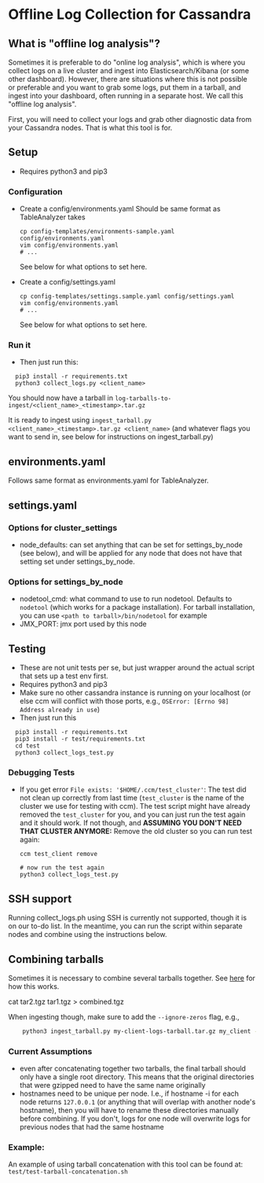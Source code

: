 # Offline Log Collection for Cassandra
## What is "offline log analysis"?
Sometimes it is preferable to do "online log analysis", which is where you collect logs on a live cluster and ingest into Elasticsearch/Kibana (or some other dashboard). However, there are situations where this is not possible or preferable and you want to grab some logs, put them in a tarball, and ingest into your dashboard, often running in a separate host. We call this "offline log analysis". 

First, you will need to collect your logs and grab other diagnostic data from your Cassandra nodes. That is what this tool is for.

## Setup
- Requires python3 and pip3

### Configuration
- Create a config/environments.yaml
    Should be same format as TableAnalyzer takes
    ```
    cp config-templates/environments-sample.yaml config/environments.yaml
    vim config/environments.yaml
    # ...
    ```

    See below for what options to set here.

- Create a config/settings.yaml
    ```
    cp config-templates/settings.sample.yaml config/settings.yaml
    vim config/environments.yaml
    # ...
    ```
    See below for what options to set here.

### Run it
- Then just run this:
```
  pip3 install -r requirements.txt
  python3 collect_logs.py <client_name>
```

You should now have a tarball in `log-tarballs-to-ingest/<client_name>_<timestamp>.tar.gz`

It is ready to ingest using `ingest_tarball.py <client_name>_<timestamp>.tar.gz <client_name>` (and whatever flags you want to send in, see below for instructions on ingest_tarball.py)

## environments.yaml

Follows same format as environments.yaml for TableAnalyzer. 

## settings.yaml

### Options for cluster_settings
- node_defaults: can set anything that can be set for settings_by_node (see below), and will be applied for any node that does not have that setting set under settings_by_node.

### Options for settings_by_node
- nodetool_cmd: what command to use to run nodetool. Defaults to `nodetool` (which works for a package installation). For tarball installation, you can use `<path to tarball>/bin/nodetool` for example
- JMX_PORT: jmx port used by this node

## Testing
- These are not unit tests per se, but just wrapper around the actual script that sets up a test env first.
- Requires python3 and pip3
- Make sure no other cassandra instance is running on your localhost (or else ccm will conflict with those ports, e.g., `OSError: [Errno 98] Address already in use`)
- Then just run this
```
  pip3 install -r requirements.txt
  pip3 install -r test/requirements.txt
  cd test
  python3 collect_logs_test.py
```

### Debugging Tests
- If you get error `File exists: '$HOME/.ccm/test_cluster'`: 
    The test did not clean up correctly from last time (`test_cluster` is the name of the cluster we use for testing with ccm). The test script might have already removed the `test_cluster` for you, and you can just run the test again and it should work. If not though, and **ASSUMING YOU DON'T NEED THAT CLUSTER ANYMORE:** Remove the old cluster so you can run test again: 
    ```
    ccm test_client remove

    # now run the test again
    python3 collect_logs_test.py
    ```

## SSH support
Running collect_logs.ph using SSH is currently not supported, though it is on our to-do list. In the meantime, you can run the script within separate nodes and combine using the instructions below.

## Combining tarballs
Sometimes it is necessary to combine several tarballs together.
See [here](https://superuser.com/a/1122546/654260) for how this works.

cat tar2.tgz tar1.tgz > combined.tgz

When ingesting though, make sure to add the `--ignore-zeros` flag, e.g., 
```bash
    python3 ingest_tarball.py my-client-logs-tarball.tar.gz my_client --ignore-zeros
```

### Current Assumptions
- even after concatenating together two tarballs, the final tarball should only have a single root directory. This means that the original directories that were gzipped need to have the same name originally
- hostnames need to be unique per node. I.e., if hostname -i for each node returns `127.0.0.1` (or anything that will overlap with another node's hostname), then you will have to rename these directories manually before combining. If you don't, logs for one node will overwrite logs for previous nodes that had the same hostname

### Example: 
An example of using tarball concatenation with this tool can be found at: `test/test-tarball-concatenation.sh`

